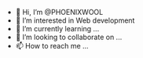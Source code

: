 - 👋 Hi, I’m @PHOENIXWOOL
- 👀 I’m interested in Web development
- 🌱 I’m currently learning ...
- 💞️ I’m looking to collaborate on ...
- 📫 How to reach me ...

<!---
PHOENIXWOOL/PHOENIXWOOL is a ✨ special ✨ repository because its `README.md` (this file) appears on your GitHub profile.
You can click the Preview link to take a look at your changes.
--->
